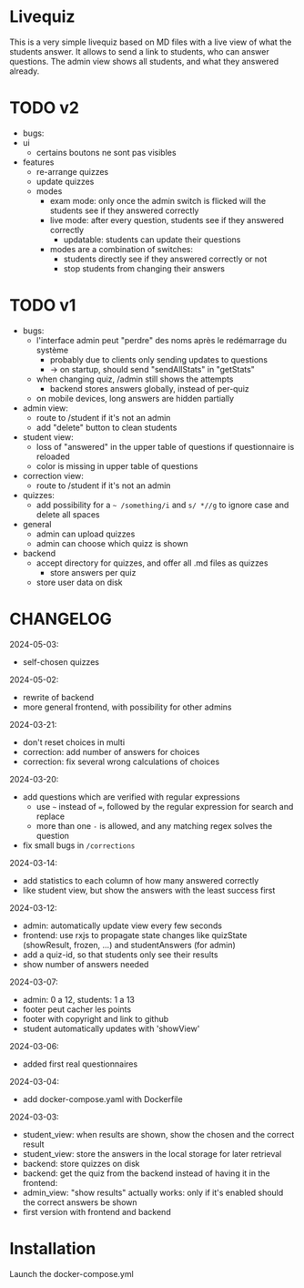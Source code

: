 # Livequiz

This is a very simple livequiz based on MD files with a live view of what the students answer.
It allows to send a link to students, who can answer questions.
The admin view shows all students, and what they answered already.

# TODO v2

- bugs:
- ui
  - certains boutons ne sont pas visibles
- features
  - re-arrange quizzes
  - update quizzes
  - modes
    - exam mode: only once the admin switch is flicked will the students see if they answered correctly
    - live mode: after every question, students see if they answered correctly
      - updatable: students can update their questions
    - modes are a combination of switches:
      - students directly see if they answered correctly or not
      - stop students from changing their answers

# TODO v1

- bugs:
  - l'interface admin peut "perdre" des noms après le redémarrage du système
    - probably due to clients only sending updates to questions
    - -> on startup, should send "sendAllStats" in "getStats"
  - when changing quiz, /admin still shows the attempts
    - backend stores answers globally, instead of per-quiz
  - on mobile devices, long answers are hidden partially
- admin view:
  - route to /student if it's not an admin
  - add "delete" button to clean students
- student view:
  - loss of "answered" in the upper table of questions if questionnaire is reloaded
  - color is missing in upper table of questions
- correction view:
  - route to /student if it's not an admin
- quizzes:
  - add possibility for a `~ /something/i` and `s/ *//g` to ignore case and delete all spaces
- general
  - admin can upload quizzes
  - admin can choose which quizz is shown
- backend
  - accept directory for quizzes, and offer all .md files as quizzes
    - store answers per quiz
  - store user data on disk

# CHANGELOG

2024-05-03:
- self-chosen quizzes

2024-05-02:
- rewrite of backend
- more general frontend, with possibility for other admins

2024-03-21:
- don't reset choices in multi
- correction: add number of answers for choices
- correction: fix several wrong calculations of choices

2024-03-20:
- add questions which are verified with regular expressions
  - use `~` instead of `=`, followed by the regular expression for search and replace
  - more than one `-` is allowed, and any matching regex solves the question
- fix small bugs in `/corrections`

2024-03-14:
- add statistics to each column of how many answered correctly
- like student view, but show the answers with the least success first

2024-03-12:
- admin: automatically update view every few seconds
- frontend: use rxjs to propagate state changes like quizState (showResult, frozen, ...) and studentAnswers (for admin)
- add a quiz-id, so that students only see their results
- show number of answers needed

2024-03-07:
- admin: 0 a 12, students: 1 a 13
- footer peut cacher les points
- footer with copyright and link to github
- student automatically updates with 'showView'

2024-03-06:
- added first real questionnaires

2024-03-04:
- add docker-compose.yaml with Dockerfile

2024-03-03:
- student_view: when results are shown, show the chosen and the correct result
- student_view: store the answers in the local storage for later retrieval
- backend: store quizzes on disk
- backend: get the quiz from the backend instead of having it in the frontend:
- admin_view: "show results" actually works: only if it's enabled should the correct answers be shown
- first version with frontend and backend

# Installation

Launch the docker-compose.yml
